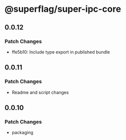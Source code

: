 # @superflag/super-ipc-core

## 0.0.12

### Patch Changes

- ffe5b10: Include type export in published bundle

## 0.0.11

### Patch Changes

- Readme and script changes

## 0.0.10

### Patch Changes

- packaging
